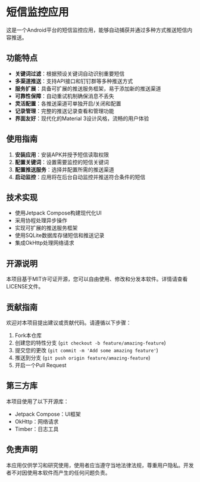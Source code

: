 # 短信监控应用

这是一个Android平台的短信监控应用，能够自动捕获并通过多种方式推送短信内容推送。

## 功能特点

- **关键词过滤**：根据预设关键词自动识别重要短信
- **多渠道推送**：支持API接口和钉钉群等多种推送方式
- **服务扩展**：具备可扩展的推送服务框架，易于添加新的推送渠道
- **可靠性保障**：自动重试机制确保消息不丢失
- **灵活配置**：各推送渠道可单独开启/关闭和配置
- **记录管理**：完整的推送记录查看和管理功能
- **界面友好**：现代化的Material 3设计风格，流畅的用户体验

## 使用指南

1. **安装应用**：安装APK并授予短信读取权限
2. **配置关键词**：设置需要监控的短信关键词
3. **配置推送服务**：选择并配置所需的推送渠道
4. **启动监控**：应用将在后台自动监控并推送符合条件的短信

## 技术实现

- 使用Jetpack Compose构建现代化UI
- 采用协程处理异步操作
- 实现可扩展的推送服务框架
- 使用SQLite数据库存储短信和推送记录
- 集成OkHttp处理网络请求

## 开源说明

本项目基于MIT许可证开源，您可以自由使用、修改和分发本软件。详情请查看LICENSE文件。

## 贡献指南

欢迎对本项目提出建议或贡献代码。请遵循以下步骤：

1. Fork本仓库
2. 创建您的特性分支 (`git checkout -b feature/amazing-feature`)
3. 提交您的更改 (`git commit -m 'Add some amazing feature'`)
4. 推送到分支 (`git push origin feature/amazing-feature`)
5. 开启一个Pull Request

## 第三方库

本项目使用了以下开源库：

- Jetpack Compose：UI框架
- OkHttp：网络请求
- Timber：日志工具

## 免责声明

本应用仅供学习和研究使用，使用者应当遵守当地法律法规，尊重用户隐私。开发者不对因使用本软件而产生的任何问题负责。 